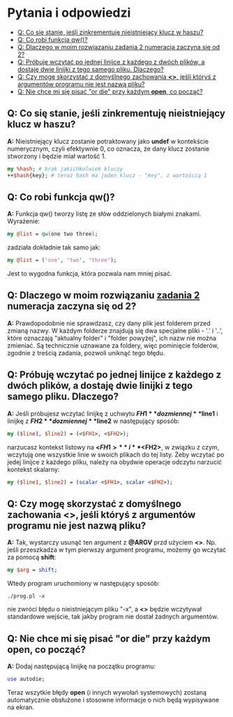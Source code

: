 # Pytania i odpowiedzi
<!--TOC_START--->
* [Q: Co się stanie, jeśli zinkrementuję nieistniejący klucz w haszu?](#q-co-się-stanie-jeśli-zinkrementuję-nieistniejący-klucz-w-haszu)
* [Q: Co robi funkcja qw()?](#q-co-robi-funkcja-qw)
* [Q: Dlaczego w moim rozwiązaniu zadania 2 numeracja zaczyna się od 2?](https://github.com/slimakuj/perl/blob/master/class02/questions-and-answers.md#q-dlaczego-w-moim-rozwi%C4%85zaniu-zadania-2-numeracja-zaczyna-si%C4%99-od-2)
* [Q: Próbuję wczytać po jednej linijce z każdego z dwóch plików, a dostaję dwie linijki z tego samego pliku. Dlaczego?](#q-próbuję-wczytać-po-jednej-linijce-z-każdego-z-dwóch-plików-a-dostaję-dwie-linijki-z-tego-samego-pliku-dlaczego)
* [Q: Czy mogę skorzystać z domyślnego zachowania **<>**, jeśli któryś z argumentów programu nie jest nazwą pliku?](#q-czy-mogę-skorzystać-z-domyślnego-zachowania--jeśli-któryś-z-argumentów-programu-nie-jest-nazwą-pliku)
* [Q: Nie chce mi się pisać "or die" przy każdym **open**, co począć?](#q-nie-chce-mi-się-pisać-or-die-przy-każdym-open-co-począć)

<!--TOC_END--->

## Q: Co się stanie, jeśli zinkrementuję nieistniejący klucz w haszu?
**A:** Nieistniejący klucz zostanie potraktowany jako **undef** w kontekście
numerycznym, czyli efektywnie 0, co oznacza, że dany klucz zostanie
stworzony i będzie miał wartość 1.
````perl
my %hash; # brak jakichkolwiek kluczy
++$hash{key}; # teraz hash ma jeden klucz - "key", z wartością 1
````

## Q: Co robi funkcja qw()?
**A:** Funkcja qw() tworzy listę ze słów oddzielonych białymi znakami.
Wyrażenie:
````perl
my @list = qw(one two three);
````
zadziała dokładnie tak samo jak:
````perl
my @list = ('one', 'two', 'three');
````
Jest to wygodna funkcja, która pozwala nam mniej pisać.

## Q: Dlaczego w moim rozwiązaniu [zadania 2](https://github.com/slimakuj/perl/blob/master/class02/exercises/ex02-rename.md) numeracja zaczyna się od 2?
**A:** Prawdopodobnie nie sprawdzasz, czy dany plik jest folderem przed
zmianą nazwy. W każdym folderze znajdują się dwa specjalne pliki - '.' i
'..', które oznaczają "aktualny folder" i "folder powyżej", ich nazw nie
można zmieniać. Są technicznie uznawane za foldery, więc pominięcie
folderów, zgodnie z treścią zadania, pozwoli uniknąć tego błędu.

## Q: Próbuję wczytać po jednej linijce z każdego z dwóch plików, a dostaję dwie linijki z tego samego pliku. Dlaczego?
**A:** Jeśli próbujesz wczytać linijkę z uchwytu **$FH1** do zmiennej
**$line1** i linijkę z **$FH2** do zmiennej **$line2** w następujący sposób:
````perl
my ($line1, $line2) = (<$FH1>, <$FH2>);
````
narzucasz kontekst listowy na **<$FH1>** i **<$FH2>**, w związku z czym,
wczytują one wszystkie linie w swoich plikach do tej listy. Żeby wczytać po
jedej linijce z każdego pliku, należy na obydwie operacje odczytu narzucić
kontekst skalarny:
````perl
my ($line1, $line2) = (scalar <$FH1>, scalar <$FH2>);
````

## Q: Czy mogę skorzystać z domyślnego zachowania **<>**, jeśli któryś z argumentów programu nie jest nazwą pliku?
**A:** Tak, wystarczy usunąć ten argument z **@ARGV** przd użyciem **<>**.
Np.  jeśli przeszkadza w tym pierwszy argument programu, możemy go wczytać
za pomocą **shift**:
````perl
my $arg = shift;
````
Wtedy program uruchomiony w następujący sposób:
````
./prog.pl -x
````
nie zwróci błędu o nieistniejącym pliku "-x", a **<>** będzie wczytywał
standardowe wejście, tak jakby program nie dostał żadnych argumentów.

## Q: Nie chce mi się pisać "or die" przy każdym **open**, co począć?
**A:** Dodaj następującą linijkę na początku programu:
````perl
use autodie;
````
Teraz wszytkie błędy **open** (i innych wywołań systemowych) zostaną
automatycznie obsłużone i stosowne informacje o nich będą wypisywane
na ekran.
